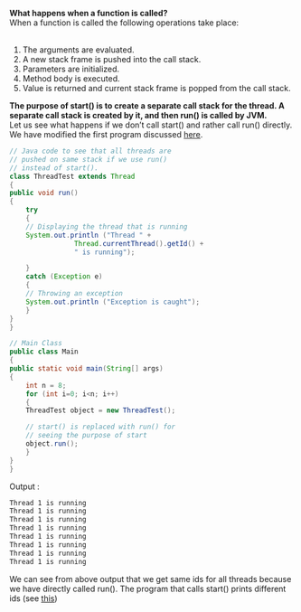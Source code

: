 
**What happens when a function is called?**   
When a function is called the following operations take place:   
 

1. The arguments are evaluated.
2. A new stack frame is pushed into the call stack.
3. Parameters are initialized.
4. Method body is executed.
5. Value is returned and current stack frame is popped from the call stack.

**The purpose of start() is to create a separate call stack for the thread. A separate call stack is created by it, and then run() is called by JVM.**  
Let us see what happens if we don’t call start() and rather call run() directly. We have modified the first program discussed [here](https://www.geeksforgeeks.org/multithreading-in-java/).

```java
// Java code to see that all threads are
// pushed on same stack if we use run()
// instead of start().
class ThreadTest extends Thread
{
public void run()
{
	try
	{
	// Displaying the thread that is running
	System.out.println ("Thread " +
				Thread.currentThread().getId() +
				" is running");

	}
	catch (Exception e)
	{
	// Throwing an exception
	System.out.println ("Exception is caught");
	}
}
}

// Main Class
public class Main
{
public static void main(String[] args)
{
	int n = 8;
	for (int i=0; i<n; i++)
	{
	ThreadTest object = new ThreadTest();

	// start() is replaced with run() for
	// seeing the purpose of start
	object.run();
	}
}
}

```

Output :
```bash
Thread 1 is running
Thread 1 is running
Thread 1 is running
Thread 1 is running
Thread 1 is running
Thread 1 is running
Thread 1 is running
Thread 1 is running
```

We can see from above output that we get same ids for all threads because we have directly called run(). The program that calls start() prints different ids (see [this](https://ide.geeksforgeeks.org/UeWewe))

